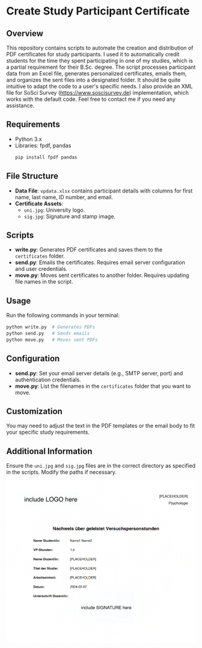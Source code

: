 # Create Study Participant Certificate
## Overview
This repository contains scripts to automate the creation and distribution of PDF certificates for study participants. I used it to automatically credit students for the time they spent participating in one of my studies, which is a partial requirement for their B.Sc. degree. The script processes participant data from an Excel file, generates personalized certificates, emails them, and organizes the sent files into a designated folder. It should be quite intuitive to adapt the code to a user's specific needs. I also provide an XML file for SoSci Survey (https://www.soscisurvey.de) implementation, which works with the default code. Feel free to contact me if you need any assistance. 

## Requirements
- Python 3.x
- Libraries: fpdf, pandas
  ```bash
  pip install fpdf pandas
  ```

## File Structure
- **Data File**: `vpdata.xlsx` contains participant details with columns for first name, last name, ID number, and email.
- **Certificate Assets**:
  - `uni.jpg`: University logo.
  - `sig.jpg`: Signature and stamp image.

## Scripts
- **write.py**: Generates PDF certificates and saves them to the `certificates` folder.
- **send.py**: Emails the certificates. Requires email server configuration and user credentials.
- **move.py**: Moves sent certificates to another folder. Requires updating file names in the script.

## Usage
Run the following commands in your terminal:
```bash
python write.py  # Generates PDFs
python send.py   # Sends emails
python move.py   # Moves sent PDFs
```

## Configuration
- **send.py**: Set your email server details (e.g., SMTP server, port) and authentication credentials.
- **move.py**: List the filenames in the `certificates` folder that you want to move.

## Customization
You may need to adjust the text in the PDF templates or the email body to fit your specific study requirements.

## Additional Information
Ensure the `uni.jpg` and `sig.jpg` files are in the correct directory as specified in the scripts. Modify the paths if necessary.


![Alt text](/example.png)
